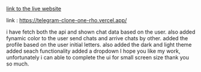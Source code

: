[link to the live website](https://telegram-clone-one-rho.vercel.app/)

link : https://telegram-clone-one-rho.vercel.app/

i have fetch both the api and shown chat data based on the user.
also added fynamic color to the user send chats and arrive chats by other.
added the profile based on the user initial letters.
also added the dark and light theme
added seach functionality 
added a dropdown 
I hope you like my work, unfortunately i can able to complete the ui for small screen size thank you so much.
